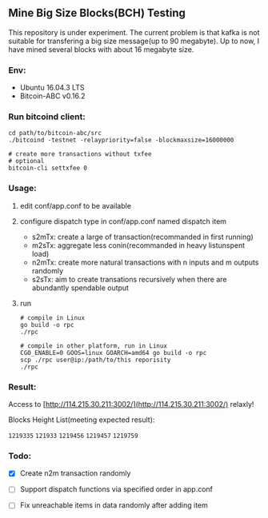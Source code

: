 ## Mine Big Size Blocks(BCH) Testing

This repository is under experiment. The current problem is that kafka is not suitable for transfering a big size message(up to 90 megabyte). Up to now, I have mined several blocks with about 16 megabyte size.

### Env:

- Ubuntu 16.04.3 LTS
- Bitcoin-ABC v0.16.2

### Run bitcoind client:

```
cd path/to/bitcoin-abc/src
./bitcoind -testnet -relaypriority=false -blockmaxsize=16000000

# create more transactions without txfee
# optional
bitcoin-cli settxfee 0
```

### Usage:

1. edit conf/app.conf to be available
2. configure dispatch type in conf/app.conf named dispatch item

	- s2mTx: create a large of transaction(recommanded in first running)
	- m2sTx: aggregate less conin(recommanded in heavy listunspent load)
	- n2mTx: create more natural transactions with n inputs and m outputs randomly
	- s2sTx: aim to create transations recursively when there are abundantly spendable output

3. run

	```
	# compile in Linux
	go build -o rpc
	./rpc
	
	# compile in other platform, run in Linux
	CGO_ENABLE=0 GOOS=linux GOARCH=amd64 go build -o rpc
	scp ./rpc user@ip:/path/to/this reporisity
	./rpc
	```

### Result:

Access to [http://114.215.30.211:3002/](http://114.215.30.211:3002/) relaxly!

Blocks Height List(meeting expected result):

   `1219335` `121933` `1219456` `1219457` `1219759`

### Todo:

- [x] Create n2m transaction randomly
- [ ] Support dispatch functions via specified order in app.conf
- [ ] Fix unreachable items in data randomly after adding item

